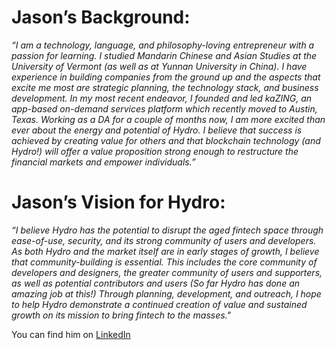 # Jason’s Background:

_“I am a technology, language, and philosophy-loving entrepreneur with a passion for learning. I studied Mandarin Chinese and Asian Studies at the University of Vermont (as well as at Yunnan University in China). I have experience in building companies from the ground up and the aspects that excite me most are strategic planning, the technology stack, and business development. In my most recent endeavor, I founded and led kaZING, an app-based on-demand services platform which recently moved to Austin, Texas. Working as a DA for a couple of months now, I am more excited than ever about the energy and potential of Hydro. I believe that success is achieved by creating value for others and that blockchain technology (and Hydro!) will offer a value proposition strong enough to restructure the financial markets and empower individuals.”_

# Jason’s Vision for Hydro:

_“I believe Hydro has the potential to disrupt the aged fintech space through ease-of-use, security, and its strong community of users and developers. As both Hydro and the market itself are in early stages of growth, I believe that community-building is essential. This includes the core community of developers and designers, the greater community of users and supporters, as well as potential contributors and users (So far Hydro has done an amazing job at this!) Through planning, development, and outreach, I hope to help Hydro demonstrate a continued creation of value and sustained growth on its mission to bring fintech to the masses."_

You can find him on [LinkedIn](https://www.linkedin.com/in/jasongarland/)
